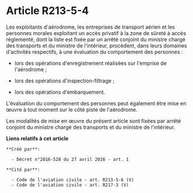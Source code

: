 # Article R213-5-4

Les exploitants d'aérodrome, les entreprises de transport aérien et les personnes morales exploitant un accès privatif à la
zone de sûreté à accès règlementé, dont la liste est fixée par un arrêté conjoint du ministre chargé des transports et du
ministre de l'intérieur, procèdent, dans leurs domaines d'activités respectifs, à une évaluation du comportement des
personnes :

- lors des opérations d'enregistrement réalisées sur l'emprise de l'aérodrome ;

- lors des opérations d'inspection-filtrage ;

- lors des opérations d'embarquement.

L'évaluation du comportement des personnes peut également être mise en œuvre à tout moment sur le côté piste de l'aérodrome.

Les modalités de mise en œuvre du présent article sont fixées par arrêté conjoint du ministre chargé des transports et du
ministre de l'intérieur.

**Liens relatifs à cet article**

	**Créé par**:

	  - Décret n°2016-528 du 27 avril 2016 - art. 1

	**Cité par**:

	  - Code de l'aviation civile - art. R213-5-6 (V)
	  - Code de l'aviation civile - art. R217-3 (V)
